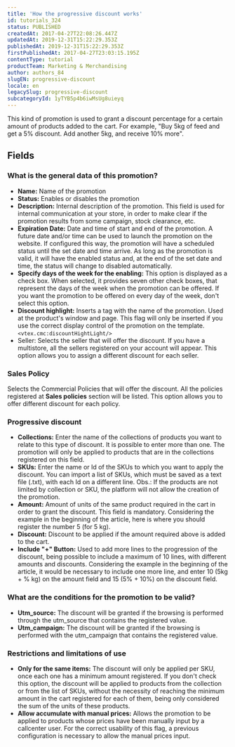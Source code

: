 ```yaml
---
title: 'How the progressive discount works'
id: tutorials_324
status: PUBLISHED
createdAt: 2017-04-27T22:08:26.447Z
updatedAt: 2019-12-31T15:22:29.353Z
publishedAt: 2019-12-31T15:22:29.353Z
firstPublishedAt: 2017-04-27T23:03:15.195Z
contentType: tutorial
productTeam: Marketing & Merchandising
author: authors_84
slugEN: progressive-discount
locale: en
legacySlug: progressive-discount
subcategoryId: 1yTYB5p4b6iwMsUg8uieyq
---
```


This kind of promotion is used to grant a discount percentage for a certain amount of products added to the cart. For example, "Buy 5kg of feed and get a 5% discount. Add another 5kg, and receive 10% more".

## Fields

### What is the general data of this promotion?

- **Name:** Name of the promotion
- **Status:** Enables or disables the promotion
- **Description:** Internal description of the promotion. This field is used for internal communication at your store, in order to make clear if the promotion results from some campaign, stock clearance, etc.
- **Expiration Date:** Date and time of start and end of the promotion. A future date and/or time can be used to launch the promotion on the website. If configured this way, the promotion will have a scheduled status until the set date and time arrive. As long as the promotion is valid, it will have the enabled status and, at the end of the set date and time, the status will change to disabled automatically.
- **Specify days of the week for the enabling:** This option is displayed as a check box. When selected, it provides seven other check boxes, that represent the days of the week when the promotion can be offered. If you want the promotion to be offered on every day of the week, don't select this option.
- **Discount highlight:** Inserts a tag with the name of the promotion. Used at the product's window and page. This flag will only be inserted if you use the correct display control of the promotion on the template. `<vtex.cmc:discountHightLight/>`
- Seller: Selects the seller that will offer the discount. If you have a multistore, all the sellers registered on your account will appear. This option allows you to assign a different discount for each seller.

### Sales Policy

Selects the Commercial Policies that will offer the discount. All the policies registered at **Sales policies** section will be listed. This option allows you to offer different discount for each policy.

### Progressive discount

- **Collections:** Enter the name of the collections of products you want to relate to this type of discount. It is possible to enter more than one. The promotion will only be applied to products that are in the collections registered on this field.
- **SKUs:** Enter the name or Id of the SKUs to which you want to apply the discount. You can import a list of SKUs, which must be saved as a text file (.txt), with each Id on a different line. Obs.: If the products are not limited by collection or SKU, the platform will not allow the creation of the promotion.
- **Amount:** Amount of units of the same product required in the cart in order to grant the discount. This field is mandatory. Considering the example in the beginning of the article, here is where you should register the number 5 (for 5 kg).
- **Discount:** Discount to be applied if the amount required above is added to the cart.
- **Include "+" Button:** Used to add more lines to the progression of the discount, being possible to include a maximum of 10 lines, with different amounts and discounts. Considering the example in the beginning of the article, it would be necessary to include one more line, and enter 10 (5kg + % kg) on the amount field and 15 (5% + 10%) on the discount field.

### What are the conditions for the promotion to be valid?

- **Utm_source:** The discount will be granted if the browsing is performed through the utm_source that contains the registered value.
- **Utm_campaign:** The discount will be granted if the browsing is performed with the utm_campaign that contains the registered value.

### Restrictions and limitations of use

- **Only for the same items:** The discount will only be applied per SKU, once each one has a minimum amount registered. If you don't check this option, the discount will be applied to products from the collection or from the list of SKUs, without the necessity of reaching the minimum amount in the cart registered for each of them, being only considered the sum of the units of these products.
- **Allow accumulate with manual prices:** Allows the promotion to be applied to products whose prices have been manually input by a callcenter user. For the correct usability of this flag, a previous configuration is necessary to allow the manual prices input.
